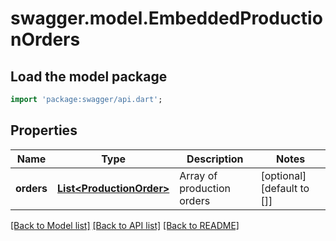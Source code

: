 # swagger.model.EmbeddedProductionOrders

## Load the model package
```dart
import 'package:swagger/api.dart';
```

## Properties
Name | Type | Description | Notes
------------ | ------------- | ------------- | -------------
**orders** | [**List&lt;ProductionOrder&gt;**](ProductionOrder.md) | Array of production orders | [optional] [default to []]

[[Back to Model list]](../README.md#documentation-for-models) [[Back to API list]](../README.md#documentation-for-api-endpoints) [[Back to README]](../README.md)

